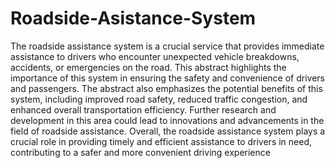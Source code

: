 # Roadside-Asistance-System

The roadside assistance system is a crucial service that provides immediate assistance to drivers who 
encounter unexpected vehicle breakdowns, accidents, or emergencies on the road. This abstract highlights 
the importance of this system in ensuring the safety and convenience of drivers and passengers. The 
abstract also emphasizes the potential benefits of this system, including improved road safety, reduced 
traffic congestion, and enhanced overall transportation efficiency. Further research and development in 
this area could lead to innovations and advancements in the field of roadside assistance. Overall, the 
roadside assistance system plays a crucial role in providing timely and efficient assistance to drivers in 
need, contributing to a safer and more convenient driving experience
